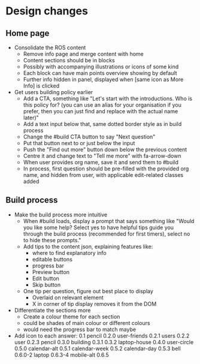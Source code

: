 # Design changes

## Home page
* Consolidate the ROS content
  * Remove info page and merge content with home
  * Content sections should be in blocks
  * Possibly with accompanying illustrations or icons of some kind
  * Each block can have main points overview showing by default
  * Further info hidden in panel, displayed when [same icon as More Info] is clicked
* Get users building policy earlier
  * Add a CTA, something like "Let's start with the introductions. Who is this policy for? (you can use an alias for your organisation if you prefer, then you can just find and replace with the actual name later)"
  * Add a text input below that, same dotted border style as in build process
  * Change the #build CTA button to say "Next question"
  * Put that button next to or just below the input
  * Push the "Find out more" button down below the previous content
  * Centre it and change text to "Tell me more" with fa-arrow-down
  * When user provides org name, save it and send them to #build
  * In process, first question should be pre-filled with the provided org name, and hidden from user, with applicable edit-related classes added

## Build process
* Make the build process more intuitive
  * When #build loads, display a prompt that says something like "Would you like some help? Select yes to have helpful tips guide you through the build process (recommended for first timers), select no to hide these prompts."
  * Add tips to the content json, explaining features like:
    * where to find explanatory info
    * editable buttons
    * progress bar
    * Preview button
    * Edit button
    * Skip button
  * One tip per question, figure out best place to display
    * Overlaid on relevant element
    * X in corner of tip display removes it from the DOM
* Differentiate the sections more
  * Create a colour theme for each section
  * could be shades of main colour or different colours
  * would need the progress bar to match maybe
* Add icon to each answer:
  0.1 pencil
  0.2.0 user-friends
  0.2.1 users
  0.2.2 user
  0.2.3 pencil
  0.3.0 building
  0.3.1
  0.3.2 laptop-house
  0.4.0 user-circle
  0.5.0 calendar-alt
  0.5.1 calendar-week
  0.5.2 calendar-day
  0.5.3 bell
  0.6.0-2 laptop
  0.6.3-4 mobile-alt
  0.6.5
